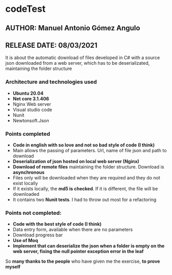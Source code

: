 # codeTest

## AUTHOR: Manuel Antonio Gómez Angulo
## RELEASE DATE: 08/03/2021

It is about the automatic download of files developed in C# with a source json downloaded from a web server, which has to be deserializated, maintaining the folder structure

### Architecture and technologies used
* **Ubuntu 20.04**
* **Net core 3.1.406**
* Nginx Web server
* Visual studio code
* Nunit
* Newtonsoft.Json

### Points completed
* **Code in english with so love and not so bad style of code (I think)**
* Main allows the passing of parameters. Url, name of file json and path to download
* **Deserialization of json hosted on local web server (Nginx)**
* **Download of remote files** maintaining the folder structure. Download is **asynchronous**
* Files only will be downloaded when they are required and they do not exist locally
* If it exists locally, the **md5 is checked**. If it is different, the file will be downloaded 
* It contains two **Nunit tests**. I had to throw out most for a refactoring

### Points not completed:
* **Code with the best style of code (I think)**
* Data entry form, available when there are no parameters
* Download progress bar
* **Use of Moq**
* **Implement that can deserialize the json when a folder is empty on the web server, fixing the null pointer exception error in the leaf**

So **many thanks to the people** who have given me the exercise, **to prove myself**
